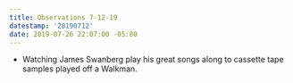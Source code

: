 ```yaml
---
title: Observations 7-12-19
datestamp: '20190712'
date: 2019-07-26 22:07:00 -05:00
---
```


- Watching James Swanberg play his great songs along to cassette tape samples played off a Walkman.
